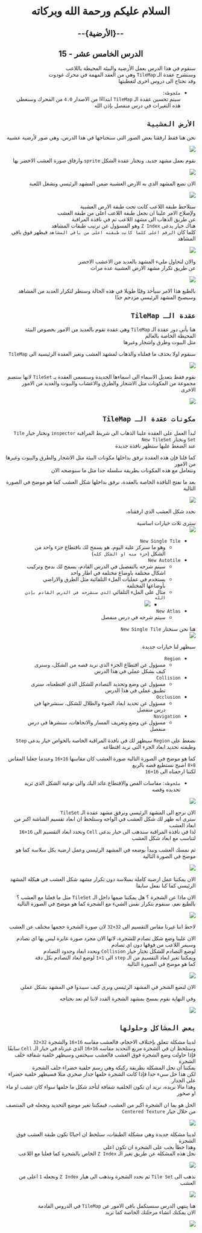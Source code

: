 <div dir = rtl>

<div align = "center">

# السلام عليكم ورحمة الله وبركاته
## --{الأرضية}--
## الدرس الخامس عشر - 15

</div>

سنقوم في هذا الدرس بعمل الأرضية والبيئة المحيطة باللاعب  
وسنشرح عقدة الـ `TileMap` وهي من العقد المهمة في محرك غودوت  
وقد نحتاج الى دروس اخرى لتغطيتها  

- `ملحوظة`:  
 سيتم تحسين عقدة الـ `TileMap` ابتداءًا من الاصدار `4.0` من المحرك وسنغطي هذه التغيرات في درس منفصل بإذن الله  

## `الأرض العشبية`

نحن هنا فقط ارفقنا بعض الصور التى سنحتاجها في هذا الدرس، وهي صور لأرضية عشبية  

![](Image/0.gif)

نقوم بعمل مشهد جديد، ونختار عقدة الشكل `sprite` وارفاق صورة العشب الاخضر بها  

![](Image/1.gif)

الان نضع المشهد الذي به الارض العشبية ضمن المشهد الرئيسي ونشغل اللعبة  

![](Image/2.gif)

ستلاحظ طبقة اللاعب كانت تحت طبقة الارض العشبية  
ولإصلاح الامر علينا ان نجعل طبقة اللاعب اعلى من طبقة العشب  
عن طريق الذهاب الى مشهد اللاعب ثم في نافذة المراقبة  
هناك خيار يدعى `Z Index` وهو المسؤول عن ترتيب طبقات المشاهد  
كلما كان `الرقم اعلى كلما كانت طبقته اعلى من باقي المشاهد` فيظهر فوق باقي المشاهد  

![](Image/3.gif)

والان لنحاول مليء المشهد بالعديد من الاعشب الاخضر  
عن طريق تكرار مشهد الارض العشبية عدة مرات  

![](Image/4.gif)

بالطبع هذا الامر سيأخذ وقتًا طويلا في هذه الحالة وسنطر لتكرار العديد من المشاهد  
وسيصبح المشهد الرئيسي مزدحم جدًا  

## `عقدة الـ TileMap`  

هنا يأتي دور عقدة الـ `TileMap` وهي عقدة تقوم بالعديد من الامور بخصوص البيئة المحيطة الخاصة بالعالم  
مثل البيوت وطرق واشجار وغيرها  

سنقوم اولا بحذف ما فعلناه والذهاب لمشهد العشب ونغير العقدة الرئيسية الى `TileMap`

![](Image/5.gif)

نقوم فقط بتعديل الاسماء الى اسماءها الجديدة وسنسمي العقدة بـ `TileSet` لانها ستضم مجموعة من المكونات مثل الاشجار والطرق والاعشاب والبيوت والعديد من الامور الاخرى  

![](Image/6.gif)

## `مكونات عقدة الـ TileMap`

لبدأ العمل على العقدة علينا الذهاب الى شريط المراقبة `inspector` ونختار خيار `Tile Set` ونختار `New TileSet`  
عند الضغط عليها ستظهر نافذة جديدة  

كما قلنا فإن هذه العقدة نرفق بداخلها مكونات البيئة مثل الاشجار والطرق والبيوت وغيرها من الامور  
ونتعامل مع هذه المكونات بطريقة سلسلة جدا مثل ما سنوضحه الان  

بعد ما نفتح النافذة الخاصة بالعقدة، نرفق بداخلها شكل العشب كما هو موضح في الصورة التالية  

![](Image/7.gif)

نحدد شكل العشب الذي ارفقناه،

سترى ثلاث خيارات اساسية  
![](Image/7-0.png)

- `New Single Tile`
  - وهو ما سنركز عليه اليوم، هو يسمح لك باقتطاع جزء واحد من الشكل (`جزء منه او الشكل كله`)
- `New Autotile`
  - سيتم شرحه بالتفصيل في الدرس القادم، يسمح لك بدمج وتركيب اشكال مختلفة باوضاع مختلفة في اطار واحد  
  - يستخدم في عمليات الملء التلقائية مثل الطرق والاراضي بأوضاعها المختلفة
  - مثال على الملء التلقائي `الذي سنشرحه في الدرس القادم بإذن الله`
    - ![](Image/7-1.gif)
- `New Atlas`
  - سيتم شرحه في درس منفصل

هنا نحن سنختار `New Single Tile`  
![](Image/7-1.png)

سيظهر لنا خيارات جديدة  

- `Region`
  - مسؤول عن اقتطاع الجزء الذي نريد قصه من الشكل، وسنرى كيف بشكل عملي في هذا الدرس
- `Collision`
  - مسؤول عن وضع وتحديد التصادم للشكل الذي اقتطعناه، سنرى تطبيق عملي في هذا الدرس
- `Occlusion`
  - مسؤول عن تحديد ابعاد الضوء والظلال للشكل، سنشرحها في درس منفصل
- `Navigation`
  - مسؤول عن وضع وتعريف المسار والاتجاهات، سنشرها في درس منفصل

نضغط على `Region` سيظهر لك في نافذة المراقبة الخاصة بالخواص خيار يدعى `Step` وظيفته تحديد ابعاد الجزء التى تريد اقتطاعه  

كما هو موضح في الصورة التالية صورة العشب كان مقاسها `16×16` وعندما جعلنا المقاس `8×8` اصبح نستطيع قصه بالربع  
لكننا ارجعناه الى `16×16`  

- `ملحوظة`: مقاسات القص والاقتطاع عائد اليك والى نوعية الشكل الذي تريد تحديده وقصه  

![](Image/8.gif)

الان نرجع الى المشهد الرئيسي ونرفق مشهد عقدة الـ `TileSet`  
سترى انه ظهر لك شكل العشب في الواجه وستلحظ ان ابعاد تقسيم الشاشة اكبر من ابعاد العشب  
لذا في نافذة المراقبة سنذهب الى خيار يدعى `Cell` ونحدد ابعاد التقسيم الى `16×16` لتناسب مع ابعاد شكل العشب  

ثم نمسك العشب ونبدأ بوضعه في المشهد الرئيسي وعمل ارضية بكل سلاسة كما هو موضح في الصورة التالية  

![](Image/9.gif)

الان يمكننا عمل ارضية كاملة بسلاسة دون تكرار مشهد شكل العشب في هيكلة المشهد الرئيسي كما كنا نفعل سابقا  

الان ماذا عن الشجرة ؟ هل يمكننا ضمها داخل الـ `TileSet` مثل ما فعلنا مع العشب ؟  
بالطبع نعم، سنقوم بتكرار نفس الشيء مع الشجرة كما هو موضح في الصورة التالية  

![](Image/10.gif)

لاحظ اننا غيرنا مقاس التقسيم الى `32×32` لان صورة الشجرة حجمها مختلف عن العشب

الان علينا وضع شكل تصادم للشجرة، لانها الان مجرد صورة عابرة ليس بها اي تصادم وسيمر اللاعب من فوقها دون اي تصادم  
لوضع التصادم للشكل نختار خيار `Collision` ونحدد ابعاد وحدود التصادم  
ويمكننا تغير ابعاد التقسيم من الـ `step` الى `1×1` لوضع ابعاد التصادم بكل دقة  
كما هو موضح في الصورة التالية  

![](Image/11.gif)

الان لنضع الشجر في المشهد الرئيسي ونرى كيف سيبدوا في المشهد بشكل عملي

وفي النهاية نقوم بمسح بمشهد الشجرة القدد لاننا لم نعد نحتاجه

![](Image/12.gif)

## `بعض المشاكل وحلولها`

لدينا مشكلة تتعلق بإختلاف الاحجام، فالعشب مقاسه `16×16` والشجرة `32×32`  
وستلخظ ان في الشجرة مربع التحديد مقاسه `16×16` الذي غيرناه في خيار الـ `Cell` سابقًا  
فإذا حاولت وضع الشجرة فوق العشب فالعشب سيختفي وسيظهر خلفية شفافة خلف الشجرة  
يمكننا ان نحل المشكلة بطريقة ركيكة وهي رسم خلفية خضراء خلف الشجرة  
لكن هذا حل سيء جدا فإذا كانت الشجرة خلفها جدار صخري مثلا فسيظهر خلفية خضراء على الجدار  
وهذا مالا نريده، نريد ان تكون الخلفية شفافة لتأخد شكل ما خلفها سواء كان عشب او ماء او صخور  

الحل هو بما ان الشجرة اكبر من العشب، فيمكننا تغير موضع التحديد ونجعله في المنتصف من خلال خيار `Centered Texture`


![](Image/13.gif)

لدينا مشكلة جديدة وهي مشكلة الطبقات، ستلخظ ان احيانًا تكون طبقة العشب فوق الشجرة  
وهذا خطأ يجب على الشجرة ان تكون اعلى  
نحل هذه المشكلة عن طريق تغير الـ `Z Index` الخاص بالشجرة كما فعلنا مع اللاعب

![](Image/14.gif)

نذهب الى `Tile Set` ثم نحدد الشجرة ونذهب الى هيار `Z Index` ونجعله `1` اعلى من العشب  

![](Image/15.gif)

هنا ينتهي الدرس سنستكمل باقي الامور عن `TileMap` في الدروس القادمة  
الان يمكنك انشاء مرحلتك الخاصة كما تريد  

![](Image/16.gif)

</div>